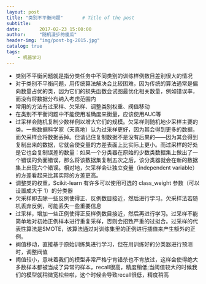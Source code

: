 ```yaml
---
layout: post
title: "类别不平衡问题"       # Title of the post
subtitle:
date:       2017-02-23 15:00:00
author:     "随机漫步的傻瓜"
header-img: "img/post-bg-2015.jpg"
catalog: true
tags:
    - 机器学习
---
```


- 类别不平衡问题就是指分类任务中不同类别的训练样例数目差别很大的情况
- 对于类别不平衡问题，用传统算法解决会比较困难，因为传统的算法通常是偏向数量占优的类，因为它们的损失函数会试图最优化相关数量，例如错误率，而没有将数据分布纳入考虑范围内
- 常用的方法有过采样、欠采样、调整类别权重、阀值移动
- 在类别不平衡问题中不能使用准确度来衡量，应该使用AUC等
- 过采样会随机复制少数样例以增大它们的规模。欠采样则随机地少采样主要的类。一些数据科学家（天真地）认为过采样更好，因为其会得到更多的数据，而欠采样会将数据丢掉。但请记住复制数据不是没有后果的——因为其会得到复制出来的数据，它就会使变量的方差表面上比实际上更小。而过采样的好处是它也会复制误差的数量：如果一个分类器在原始的少数类数据集上做出了一个错误的负面错误，那么将该数据集复制五次之后，该分类器就会在新的数据集上出现六个错误。相对地，欠采样会让独立变量（independent variable）的方差看起来比其实际的方差更高。
- 调整类的权重，Scikit-learn 有许多可以使用可选的 class_weight 参数（可以设置成大于 1）的分类器
- 欠采样即去除一些反例使得正、反例数目接近，然后进行学习。欠采样法若随机丢弃反例，可能丢失一些重要信息
- 过采样，增加一些正例使得正反样例数目接近，然后再进行学习。过采样不能简单地对初始正例样本进行重复采样，否则会招致严重的过拟合。过采样的代表性算法是SMOTE，该算法通过对训练集里的正例进行插值来产生额外的正例。
- 阀值移动，直接基于原始训练集进行学习，但在用训练好的分类器进行预测时，调整阀值
- 阈值较小，意味着我们的模型非常严格宁肯错杀也不肯放过，这样会使得绝大多数样本都被当成了异常的样本，recall很高，精度稍低;当阈值较大的时候我们的模型就稍微宽松些啦，这个时候会导致recall很低，精度稍高
